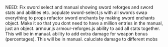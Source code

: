 NEED: 
    Fix sword select and manual showing sword reforges and sword stats and abilities etc.
    populate sword-select.js with all swords
    swap everything to props
    refactor sword enchants by making sword enchants object. Make it so that you dont need to have a million entries in the manual, just an object.
    armour.js
    armour-reforges.js
    ability to add all stats together. This will be in manual.
    ability to add extra damage for weapon bonus (percentages). This will be in manual.
    caluclate damage to different mobs